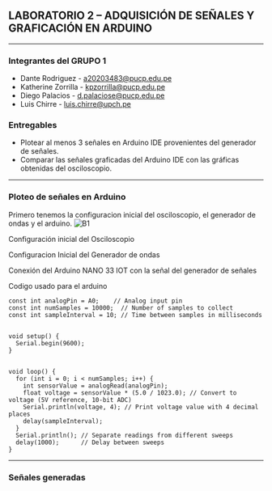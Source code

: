 ## LABORATORIO 2 – ADQUISICIÓN DE SEÑALES Y GRAFICACIÓN EN ARDUINO
---
### Integrantes del GRUPO 1
* Dante Rodriguez - a20203483@pucp.edu.pe
* Katherine Zorrilla - kpzorrilla@pucp.edu.pe
* Diego Palacios - d.palaciose@pucp.edu.pe
* Luis Chirre - luis.chirre@upch.pe

### Entregables
* Plotear al menos 3 señales en Arduino IDE provenientes del generador de señales.
* Comparar las señales graficadas del Arduino IDE con las gráficas obtenidas del osciloscopio.
---
### Ploteo de señales en Arduino

Primero tenemos la configuracion inicial del osciloscopio, el generador de ondas y el arduino.
![B1](/Laboratorio2/imagenes/MISC1.jpg)

Configuración inicial del Osciloscopio

Configuracion Inicial del Generador de ondas

Conexión del Arduino NANO 33 IOT con la señal del generador de señales

Codigo usado para el arduino
```
const int analogPin = A0;    // Analog input pin
const int numSamples = 10000;  // Number of samples to collect
const int sampleInterval = 10; // Time between samples in milliseconds


void setup() {
  Serial.begin(9600);
}


void loop() {
  for (int i = 0; i < numSamples; i++) {
    int sensorValue = analogRead(analogPin);
    float voltage = sensorValue * (5.0 / 1023.0); // Convert to voltage (5V reference, 10-bit ADC)
    Serial.println(voltage, 4); // Print voltage value with 4 decimal places
    delay(sampleInterval);
  }
  Serial.println(); // Separate readings from different sweeps
  delay(1000);      // Delay between sweeps
}
```
---
### Señales generadas






